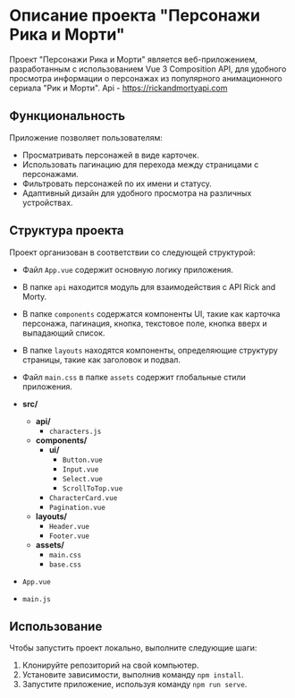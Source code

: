 # Описание проекта "Персонажи Рика и Морти"

Проект "Персонажи Рика и Морти" является веб-приложением, разработанным с использованием Vue 3 Composition API, для удобного просмотра информации о персонажах из популярного анимационного сериала "Рик и Морти". Api - https://rickandmortyapi.com

## Функциональность

Приложение позволяет пользователям:

- Просматривать персонажей в виде карточек.
- Использовать пагинацию для перехода между страницами с персонажами.
- Фильтровать персонажей по их имени и статусу.
- Адаптивный дизайн для удобного просмотра на различных устройствах.

## Структура проекта

Проект организован в соответствии со следующей структурой:

- Файл `App.vue` содержит основную логику приложения.
- В папке `api` находится модуль для взаимодействия с API Rick and Morty.
- В папке `components` содержатся компоненты UI, такие как карточка персонажа, пагинация, кнопка, текстовое поле, кнопка вверх и выпадающий список.
- В папке `layouts` находятся компоненты, определяющие структуру страницы, такие как заголовок и подвал.
- Файл `main.css` в папке `assets` содержит глобальные стили приложения.


- **src/**
  - **api/**
    - `characters.js`
  - **components/**
    - **ui/**
      - `Button.vue`
      - `Input.vue`
      - `Select.vue`
      - `ScrollToTop.vue`
    - `CharacterCard.vue`
    - `Pagination.vue`
  - **layouts/**
    - `Header.vue`
    - `Footer.vue`
  - **assets/**
    - `main.css`
    - `base.css`
- `App.vue`
- `main.js`


## Использование

Чтобы запустить проект локально, выполните следующие шаги:

1. Клонируйте репозиторий на свой компьютер.
2. Установите зависимости, выполнив команду `npm install`.
3. Запустите приложение, используя команду `npm run serve`.
